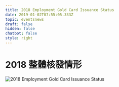 ```yaml
---
title: 2018 Employment Gold Card Issuance Status
date: 2019-01-02T07:55:05.333Z
topic: eventsnews
draft: false
hidden: false
chatbot: false
style: right
---
```

# 2018 整體核發情形

![2018 Employment Gold Card Issuance Status](/cms-uploads/2018-employment-gold-card-issuance-status.png)